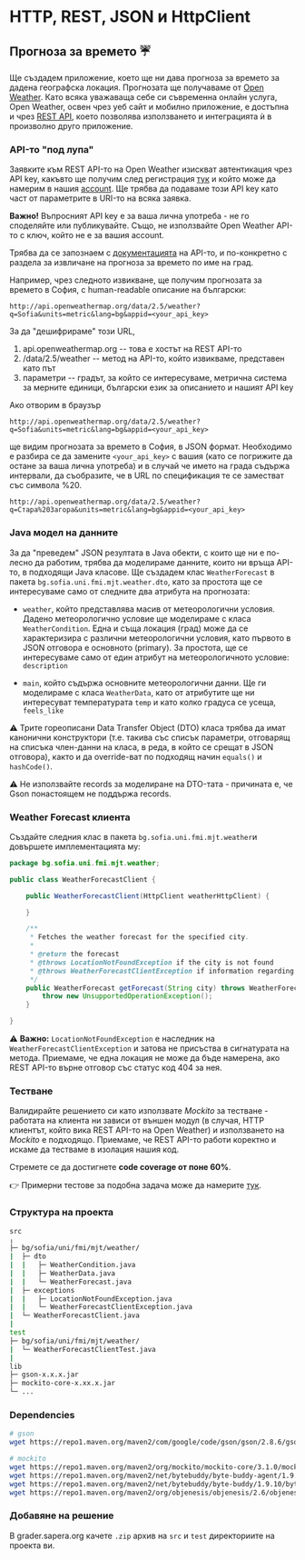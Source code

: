 # HTTP, REST, JSON и HttpClient

## Прогноза за времето :umbrella:

Ще създадем приложение, което ще ни дава прогноза за времето за дадена географска локация. Прогнозата ще получаваме от [Open Weather](https://openweathermap.org/). Като всяка уважаваща себе си съвременна онлайн услуга, Open Weather, освен чрез уеб сайт и мобилно приложение, е достъпна и чрез [REST API](https://openweathermap.org/current), което позволява използването и интеграцията ѝ в произволно друго приложение.

### API-то "под лупа"

Заявките към REST API-то на Open Weather изискват автентикация чрез API key, какъвто ще получим след регистрация [тук](https://home.openweathermap.org/users/sign_up) и който може да намерим в нашия [account](https://home.openweathermap.org/api_keys). Ще трябва да подаваме този API key като част от параметрите в URI-то на всяка заявка.

**Важно!** Въпросният API key е за ваша лична употреба - не го споделяйте или публикувайте. Също, не използвайте Open Weather API-то с ключ, който не е за вашия account.

Трябва да се запознаем с [документацията](https://openweathermap.org/current) на API-то, и по-конкретно с раздела за извличане на прогноза за времето по име на град.

Например, чрез следното извикване, ще получим прогнозата за времето в София, с human-readable описание на български:

```
http://api.openweathermap.org/data/2.5/weather?q=Sofia&units=metric&lang=bg&appid=<your_api_key>
```

За да "дешифрираме" този URL,

1. api.openweathermap.org -- това е хостът на REST API-то
2. /data/2.5/weather -- метод на API-то, който извикваме, представен като път
3. параметри -- градът, за който се интересуваме, метрична система за мерните единици, български език за описанието и нашият API key

Ако отворим в браузър

```
http://api.openweathermap.org/data/2.5/weather?q=Sofia&units=metric&lang=bg&appid=<your_api_key>
```

ще видим прогнозата за времето в София, в JSON формат. Необходимо е разбира се да замените `<your_api_key>` с вашия (като се погрижите да остане за ваша лична употреба) и в случай че името на града съдържа интервали, да съобразите, че в URL по спецификация те се заместват със символа %20.

```
http://api.openweathermap.org/data/2.5/weather?q=Стара%20Загора&units=metric&lang=bg&appid=<your_api_key>
```

### Java модел на данните

За да "преведем" JSON резултата в Java обекти, с които ще ни е по-лесно да работим, трябва да моделираме данните, които ни връща API-то, в подходящи Java класове. Ще създадем клас `WeatherForecast` в пакета `bg.sofia.uni.fmi.mjt.weather.dto`, като за простота ще се интересуваме само от следните два атрибута на прогнозата:

  - `weather`, който представлява масив от метеорологични условия. Дадено метеорологично условие ще моделираме с класа `WeatherCondition`. Една и съща локация (град) може да се характеризира с различни метеорологични условия, като първото в JSON отговора е основното (primary). За простота, ще се интересуваме само от един атрибут на метеорологичното условие: `description`

  - `main`, който съдържа основните метеорологични данни. Ще ги моделираме с класа `WeatherData`, като от атрибутите ще ни интересуват температурата `temp` и като колко градуса се усеща, `feels_like`

:warning: Трите гореописани Data Transfer Object (DTO) класа трябва да имат канонични конструктори (т.е. такива със списък параметри, отговарящ на списъка член-данни на класа, в реда, в който се срещат в JSON отговора), както и да override-ват по подходящ начин `equals()` и `hashCode()`.

:warning: Не използвайте records за моделиране на DTO-тата - причината е, че Gson понастоящем не поддържа records.

### Weather Forecast клиента

Създайте следния клас в пакета `bg.sofia.uni.fmi.mjt.weather`и довършете имплементацията му:

```java
package bg.sofia.uni.fmi.mjt.weather;

public class WeatherForecastClient {

    public WeatherForecastClient(HttpClient weatherHttpClient) {

    }

    /**
     * Fetches the weather forecast for the specified city.
     * 
     * @return the forecast
     * @throws LocationNotFoundException if the city is not found
     * @throws WeatherForecastClientException if information regarding the weather for this location could not be retrieved
     */
    public WeatherForecast getForecast(String city) throws WeatherForecastClientException {
        throw new UnsupportedOperationException();
    }

}
```
:warning: **Важно:** `LocationNotFoundException` е наследник на `WeatherForecastClientException` и затова не присъства в сигнатурата на метода. Приемаме, че една локация не може да бъде намерена, ако REST API-то върне отговор със статус код 404 за нея.

### Тестване

Валидирайте решението си като използвате *Mockito* за тестване - работата на клиента ни зависи от външен модул (в случая, HTTP клиентът, който вика REST API-то на Open Weather) и използването на *Mockito* е подходящо. Приемаме, че REST API-то работи коректно и искаме да тестваме в изолация нашия код.

Стремете се да достигнете **code coverage от поне 60%**.

:point_right: Примерни тестове за подобна задача може да намерите [тук](https://github.com/fmi/java-course/blob/mjt-2018-2019/10-http-rest/lab/solution/test/bg/sofia/uni/fmi/mjt/meetup/MeetupClientTest.java).

### Структура на проекта

```bash
src
╷
├─ bg/sofia/uni/fmi/mjt/weather/
|  ├─ dto 
|  |   ├─ WeatherCondition.java
|  |   ├─ WeatherData.java
|  |   └─ WeatherForecast.java
|  ├─ exceptions
|  |   ├─ LocationNotFoundException.java
|  |   └─ WeatherForecastClientException.java
|  └─ WeatherForecastClient.java
|
test
├─ bg/sofia/uni/fmi/mjt/weather/
|  └─ WeatherForecastClientTest.java
|
lib
├─ gson-x.x.x.jar
├─ mockito-core-x.xx.x.jar
└─ ...
```

### Dependencies

```bash
# gson
wget https://repo1.maven.org/maven2/com/google/code/gson/gson/2.8.6/gson-2.8.6.jar

# mockito
wget https://repo1.maven.org/maven2/org/mockito/mockito-core/3.1.0/mockito-core-3.1.0.jar
wget https://repo1.maven.org/maven2/net/bytebuddy/byte-buddy-agent/1.9.10/byte-buddy-agent-1.9.10.jar
wget https://repo1.maven.org/maven2/net/bytebuddy/byte-buddy/1.9.10/byte-buddy-1.9.10.jar
wget https://repo1.maven.org/maven2/org/objenesis/objenesis/2.6/objenesis-2.6.jar
```

### Добавяне на решение

В grader.sapera.org качете `.zip` архив на `src` и `test` директориите на проекта ви.